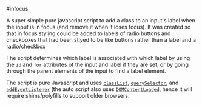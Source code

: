 #infocus

A super simple pure javascript script to add a class to an input's label when
the input is in focus (and remove it when it loses focus). It was created so
that in focus styling could be added to labels of radio buttons and checkboxes
that had been stlyed to be like buttons rather than a label and a
radio/checkbox


The script determines which label is associated with which label by using the
`id` and `for` attributes of the input and label if they are set, or by going
through the parent elements of the input to find a label element.

The script is pure Javascript and uses
[`classList`](http://caniuse.com/#feat=classlist),
[`querySelector`](http://caniuse.com/#feat=queryselector), and
[`addEventListener`](http://caniuse.com/#feat=addeventlistener)
(the auto script also uses
[`DOMContentLoaded`](http://caniuse.com/#feat=domcontentloaded),
hence it will require shims/polyfills to support older browsers.
